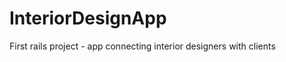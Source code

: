 InteriorDesignApp
=================

First rails project - app connecting interior designers with clients

